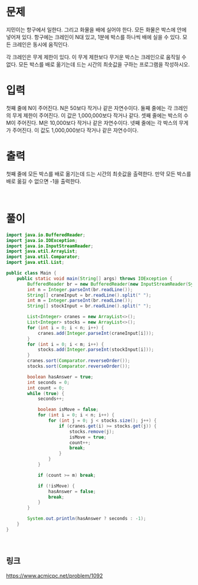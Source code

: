 # 문제
지민이는 항구에서 일한다. 그리고 화물을 배에 실어야 한다. 모든 화물은 박스에 안에 넣어져 있다. 항구에는 크레인이 N대 있고, 1분에 박스를 하나씩 배에 실을 수 있다. 모든 크레인은 동시에 움직인다.

각 크레인은 무게 제한이 있다. 이 무게 제한보다 무거운 박스는 크레인으로 움직일 수 없다. 모든 박스를 배로 옮기는데 드는 시간의 최솟값을 구하는 프로그램을 작성하시오.

# 입력
첫째 줄에 N이 주어진다. N은 50보다 작거나 같은 자연수이다. 둘째 줄에는 각 크레인의 무게 제한이 주어진다. 이 값은 1,000,000보다 작거나 같다. 셋째 줄에는 박스의 수 M이 주어진다. M은 10,000보다 작거나 같은 자연수이다. 넷째 줄에는 각 박스의 무게가 주어진다. 이 값도 1,000,000보다 작거나 같은 자연수이다.

# 출력
첫째 줄에 모든 박스를 배로 옮기는데 드는 시간의 최솟값을 출력한다. 만약 모든 박스를 배로 옮길 수 없으면 -1을 출력한다.

<br>

# 풀이
```java
import java.io.BufferedReader;
import java.io.IOException;
import java.io.InputStreamReader;
import java.util.ArrayList;
import java.util.Comparator;
import java.util.List;

public class Main {
	public static void main(String[] args) throws IOException {
		BufferedReader br = new BufferedReader(new InputStreamReader(System.in));
		int n = Integer.parseInt(br.readLine());
		String[] craneInput = br.readLine().split(" ");
		int m = Integer.parseInt(br.readLine());
		String[] stockInput = br.readLine().split(" ");

		List<Integer> cranes = new ArrayList<>();
		List<Integer> stocks = new ArrayList<>();
		for (int i = 0; i < n; i++) {
			cranes.add(Integer.parseInt(craneInput[i]));
		}
		for (int i = 0; i < m; i++) {
			stocks.add(Integer.parseInt(stockInput[i]));
		}
		cranes.sort(Comparator.reverseOrder());
		stocks.sort(Comparator.reverseOrder());

		boolean hasAnswer = true;
		int seconds = 0;
		int count = 0;
		while (true) {
			seconds++;

			boolean isMove = false;
			for (int i = 0; i < n; i++) {
				for (int j = 0; j < stocks.size(); j++) {
					if (cranes.get(i) >= stocks.get(j)) {
						stocks.remove(j);
						isMove = true;
						count++;
						break;
					}
				}
			}

			if (count >= m) break;

			if (!isMove) {
				hasAnswer = false;
				break;
			}
		}

		System.out.println(hasAnswer ? seconds : -1);
	}
}
```
<br>

## 링크
https://www.acmicpc.net/problem/1092
